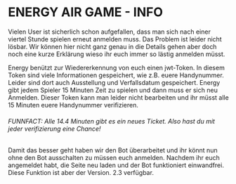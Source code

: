 <h1><b>ENERGY AIR GAME - INFO</b></h1>

Vielen User ist sicherlich schon aufgefallen, dass man sich nach einer viertel Stunde spielen erneut anmelden muss. Das Problem ist leider nicht lösbar. Wir können hier nicht ganz genau in die Details gehen aber doch noch eine kurze Erklärung wieso ihr euch immer so lästig anmelden müsst.

Energy benützt zur Wiedererkennung von euch einen jwt-Token. In diesem Token sind viele Informationen gespeichert, wie z.B. euere Handynummer. Leider sind dort auch Ausstellung und Verfallsdatum gespeichert. Energy gibt jedem Spieler 15 Minuten Zeit zu spielen und dann muss er sich neu Anmelden. Dieser Token kann man leider nicht bearbeiten und ihr müsst alle 15 Minuten euere Handynummer verifizieren. 

<h6>FUNNFACT: Alle 14.4 Minuten gibt es ein neues Ticket. Also hast du mit jeder verifizierung eine Chance!</h6>

Damit das besser geht haben wir den Bot überarbeitet und ihr könnt nun ohne den Bot ausschalten zu müssen euch anmelden. Nachdem ihr euch angemeldet habt, die Seite neu laden und der Bot funktioniert einwandfrei. Diese Funktion ist aber der Version. 2.3 verfügbar.
